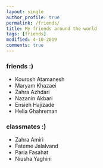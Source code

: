 ```yaml
---
layout: single
author_profile: true
permalink: /friends/
title: My friends around the world
tags: [friends]
modified: 4-10-2019
comments: true
---
```


### friends :)
* Kourosh Atamanesh
* Maryam Khazaei 
* Zahra Azhdari
* Nazanin Akbari
* Ensieh Hajizade
* Helia Ghahreman 
### classmates :) 
* Zahra Amiri 
* Fateme Jalalvand 
* Paria Fasahat 
* Niusha Yaghini
 